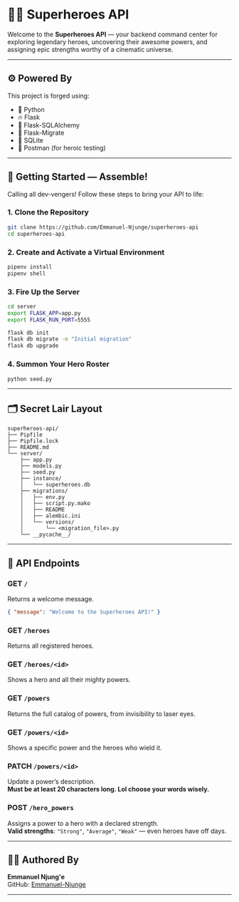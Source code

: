 # 🦸‍♀️ Superheroes API

Welcome to the **Superheroes API** — your backend command center for exploring legendary heroes, uncovering their awesome powers, and assigning epic strengths worthy of a cinematic universe.

---

## ⚙️ Powered By

This project is forged using:

- 🐍 Python  
- 🔥 Flask  
- 🧬 Flask-SQLAlchemy  
- 🧳 Flask-Migrate  
- 💾 SQLite  
- 🧪 Postman (for heroic testing)

---

## 🚀 Getting Started — Assemble!

Calling all dev-vengers! Follow these steps to bring your API to life:

### 1. Clone the Repository
```bash
git clone https://github.com/Emmanuel-Njunge/superheroes-api
cd superheroes-api
```

### 2. Create and Activate a Virtual Environment
```bash
pipenv install
pipenv shell
```

### 3. Fire Up the Server
```bash
cd server
export FLASK_APP=app.py
export FLASK_RUN_PORT=5555

flask db init
flask db migrate -m "Initial migration"
flask db upgrade
```

### 4. Summon Your Hero Roster
```bash
python seed.py
```

---

## 🗂️ Secret Lair Layout

```
superheroes-api/
├── Pipfile
├── Pipfile.lock
├── README.md
└── server/
    ├── app.py
    ├── models.py
    ├── seed.py
    ├── instance/
    │   └── superheroes.db
    ├── migrations/
    │   ├── env.py
    │   ├── script.py.mako
    │   ├── README
    │   ├── alembic.ini
    │   └── versions/
    │       └── <migration_file>.py
    └── __pycache__/
```

---

## 🧭 API Endpoints

### GET `/`
Returns a welcome message.  
```json
{ "message": "Welcome to the Superheroes API!" }
```

### GET `/heroes`
Returns all registered heroes.

### GET `/heroes/<id>`
Shows a hero and all their mighty powers.

### GET `/powers`
Returns the full catalog of powers, from invisibility to laser eyes.

### GET `/powers/<id>`
Shows a specific power and the heroes who wield it.

### PATCH `/powers/<id>`
Update a power’s description.  
**Must be at least 20 characters long. Lol choose your words wisely.**

### POST `/hero_powers`
Assigns a power to a hero with a declared strength.  
**Valid strengths**: `"Strong"`, `"Average"`, `"Weak"` — even heroes have off days.

---

## 🧑‍🎤 Authored By

**Emmanuel Njung'e**  
GitHub: [Emmanuel-Njunge](https://github.com/Emmanuel-Njunge)

---


